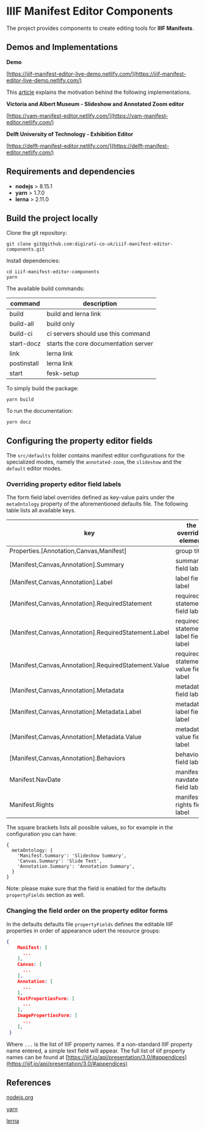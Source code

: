 # IIIF Manifest Editor Components


The project provides components to create editing tools for **IIIF Manifests**.


## Demos and Implementations

**Demo**

[https://iiif-manifest-editor-live-demo.netlify.com/](https://iiif-manifest-editor-live-demo.netlify.com/)


This [article](https://medium.com/digirati-ch/reaching-into-collections-to-tell-stories-3dc32a1772af) explains the motivation behind the following implementations.

**Victoria and Albert Museum - Slideshow and Annotated Zoom editor**

[https://vam-manifest-editor.netlify.com/](https://vam-manifest-editor.netlify.com/)

**Delft University of Technology - Exhibition Editor**

[https://delft-manifest-editor.netlify.com/](https://delft-manifest-editor.netlify.com/)


## Requirements and dependencies

- **nodejs** > 8.15.1
- **yarn** > 1.7.0
- **lerna** > 2.11.0

## Build the project locally

Clone the git repository:

```
git clone git@github.com:digirati-co-uk/iiif-manifest-editor-components.git
```

Install dependencies:

```
cd iiif-manifest-editor-components
yarn
```

The available build commands:

| command | description |
| --- | --- |
| build | build and lerna link |
| build-all | build only |
| build-ci | ci servers should use this command |
| start-docz | starts the core documentation server |
| link | lerna link |
| postinstall | lerna link |
| start | fesk-setup |

To simply build the package:

```
yarn build
```

To run the documentation:

```
yarn docz
```

## Configuring the property editor fields

The `src/defaults` folder contains manifest editor configurations for the specialized modes, namely the `annotated-zoom`, the `slideshow` and the `default` editor modes.

### Overriding property editor field labels

The form field label overrides defined as key-value pairs under the `metaOntology` property of the aforementioned defaults file. The following table lists all available keys.

| key | the overriden element |
|-----|-----------------------|
| Properties.[Annotation,Canvas,Manifest] | group title |
| [Manifest,Canvas,Annotation].Summary | summary field label |
| [Manifest,Canvas,Annotation].Label | label field label | 
| [Manifest,Canvas,Annotation].RequiredStatement | required statement field label |
| [Manifest,Canvas,Annotation].RequiredStatement.Label | required statement label field label |
| [Manifest,Canvas,Annotation].RequiredStatement.Value | required statement value field label |
| [Manifest,Canvas,Annotation].Metadata | metadata field label |
| [Manifest,Canvas,Annotation].Metadata.Label | metadata label field label |
| [Manifest,Canvas,Annotation].Metadata.Value | metadata value field label |
| [Manifest,Canvas,Annotation].Behaviors | behaviours field label |
| Manifest.NavDate | manifest navdate field label |
| Manifest.Rights | manifest rights field label |

The square brackets lists all possible values, so for example in the configuration you can have: 
```
{
  metaOntology: {
    'Manifest.Summary': 'Slideshow Summary',
    'Canvas.Summary': 'Slide Text',
    'Annotation.Summary': 'Annotation Summary',
  }
}
```

Note: please make sure that the field is enabled for the defaults `propertyFields` section as well.

### Changing the field order on the property editor forms

In the defaults defaults file `propertyFields` defines the editable IIIF properties in order of appearance udert the resource groups:   
```json
{
    Manifest: [
      ...
    ],
    Canvas: [
      ...
    ],
    Annotation: [
      ...
    ],
    TextPropertiesForm: [
      ...
    ],
    ImagePropertiesForm: [
      ...
    ],
 }
```

Where `...` is the list of IIIF property names. If a non-standard IIIF property name entered, a simple text field will appear. The full list of iiif property names can be found at [https://iiif.io/api/presentation/3.0/#appendices](https://iiif.io/api/presentation/3.0/#appendices)

## References

[nodejs.org](https://nodejs.org/en/download/)

[yarn](https://yarnpkg.com/en/docs/install)

[lerna](https://lernajs.io/)
